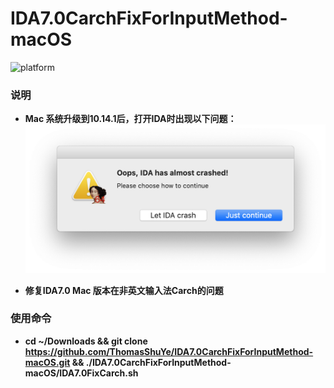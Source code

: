 # IDA7.0CarchFixForInputMethod-macOS
![platform](https://img.shields.io/badge/platform-macos-lightgrey.svg)

### 说明
* **Mac 系统升级到10.14.1后，打开IDA时出现以下问题：**
![1](./Other/Screenshots/1.png)

* **修复IDA7.0 Mac 版本在非英文输入法Carch的问题**

### 使用命令

* **cd ~/Downloads && git clone https://github.com/ThomasShuYe/IDA7.0CarchFixForInputMethod-macOS.git && ./IDA7.0CarchFixForInputMethod-macOS/IDA7.0FixCarch.sh**



